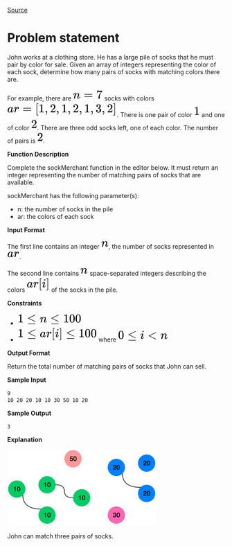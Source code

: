 [Source](https://www.hackerrank.com/challenges/sock-merchant/problem)
# Problem statement
John works at a clothing store.  He has a large pile of socks that he must pair by color for sale.  Given an array of integers representing the color of each sock, determine how many pairs of socks with matching colors there are.

For example, there are ![](./Resources/Element1.svg) socks with colors ![](./Resources/Element2.svg).  There is one pair of color ![](./Resources/Element3.svg) and one of color ![](./Resources/Element4.svg).  There are three odd socks left, one of each color.  The number of pairs is ![](./Resources/Element4.svg).  


**Function Description**  

Complete the sockMerchant function in the editor below.  It must return an integer representing the number of matching pairs of socks that are available.  

sockMerchant has the following parameter(s):  


* n: the number of socks in the pile  
* ar: the colors of each sock  

**Input Format**

The first line contains an integer ![](./Resources/Element5.svg), the number of socks represented in ![](./Resources/Element6.svg). 


The second line contains ![](./Resources/Element5.svg) space-separated integers describing the colors ![](./Resources/Element7.svg) of the socks in the pile.


**Constraints**


* ![](./Resources/Element8.svg)
* ![](./Resources/Element9.svg) where ![](./Resources/Element10.svg)

**Output Format**

Return the total number of matching pairs of socks that John can sell.


**Sample Input**

```
9
10 20 20 10 10 30 50 10 20
```

**Sample Output**

```
3
```

**Explanation**

![](./Resources/1474122392-c7b9097430-sock.png)

John can match three pairs of socks.

